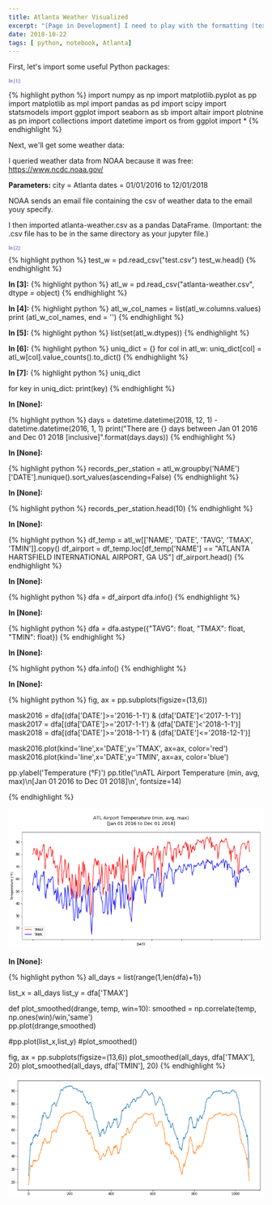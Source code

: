 ```yaml
---
title: Atlanta Weather Visualized
excerpt: "[Page in Development] I need to play with the formatting (text sizing, color, adding images, etc.)"
date: 2018-10-22
tags: [ python, notebook, Atlanta]
---
```


First, let's import some useful Python packages:

<p style="font-family:Consolas; font-size:70%; color:rgb(56,63,155); ">In [1]:</p>

{% highlight python %}
import numpy as np
import matplotlib.pyplot as pp
import matplotlib as mpl
import pandas as pd
import scipy
import statsmodels
import ggplot
import seaborn as sb
import altair
import plotnine as pn
import collections
import datetime
import os
from ggplot import *
{% endhighlight %}


Next, we'll get some weather data:

I queried weather data from NOAA because it was free:
https://www.ncdc.noaa.gov/

<b>Parameters:</b> 
city  = Atlanta
dates = 01/01/2016 to 12/01/2018

NOAA sends an email file containing the csv of weather data to the email youy specify.

I then imported atlanta-weather.csv as a pandas DataFrame. (Important: the .csv file has to be in the same directory as your jupyter file.) 


<p style="font-family:Consolas; font-size:70%; color:rgb(56,63,155); ">In [2]:</p>
{% highlight python %}
test_w = pd.read_csv("test.csv")
test_w.head()
{% endhighlight %}

**In [3]:**
{% highlight python %}
atl_w = pd.read_csv("atlanta-weather.csv", dtype = object)
{% endhighlight %}

**In [4]:**
{% highlight python %}
atl_w_col_names = list(atl_w.columns.values)
print (atl_w_col_names, end = '')
{% endhighlight %}

**In [5]:**
{% highlight python %}
list(set(atl_w.dtypes))
{% endhighlight %}


**In [6]:**
{% highlight python %}
uniq_dict = {}
for col in atl_w:
    uniq_dict[col] = atl_w[col].value_counts().to_dict()
{% endhighlight %}

**In [7]:**
{% highlight python %}
uniq_dict

for key in uniq_dict: 
    print(key)
{% endhighlight %}

**In [None]:**

{% highlight python %}
days = datetime.datetime(2018, 12, 1) - datetime.datetime(2016, 1, 1)
print("There are {} days between Jan 01 2016 and Dec 01 2018 [inclusive]".format(days.days))
{% endhighlight %}

**In [None]:**

{% highlight python %}
records_per_station = atl_w.groupby('NAME')['DATE'].nunique().sort_values(ascending=False)
{% endhighlight %}

**In [None]:**

{% highlight python %}
records_per_station.head(10)
{% endhighlight %}

**In [None]:**

{% highlight python %}
df_temp = atl_w[['NAME', 'DATE', 'TAVG', 'TMAX', 'TMIN']].copy()
df_airport = df_temp.loc[df_temp['NAME'] == "ATLANTA HARTSFIELD INTERNATIONAL AIRPORT, GA US"]
df_airport.head()
{% endhighlight %}

**In [None]:**

{% highlight python %}
dfa = df_airport
dfa.info()
{% endhighlight %}

**In [None]:**

{% highlight python %}
dfa = dfa.astype({"TAVG": float, "TMAX": float, "TMIN": float})
{% endhighlight %}

**In [None]:**

{% highlight python %}
dfa.info()
{% endhighlight %}

**In [None]:**

{% highlight python %}
fig, ax = pp.subplots(figsize=(13,6))

mask2016 = dfa[(dfa['DATE']>='2016-1-1') & (dfa['DATE']<'2017-1-1')] 
mask2017 = dfa[(dfa['DATE']>='2017-1-1') & (dfa['DATE']<'2018-1-1')] 
mask2018 = dfa[(dfa['DATE']>='2018-1-1') & (dfa['DATE']<='2018-12-1')] 

mask2016.plot(kind='line',x='DATE',y='TMAX', ax=ax, color='red')
mask2016.plot(kind='line',x='DATE',y='TMIN', ax=ax, color='blue')


pp.ylabel('Temperature (°F)')
pp.title('\nATL Airport Temperature (min, avg, max)\n[Jan 01 2016 to Dec 01 2018]\n', fontsize=14)

{% endhighlight %}
<div>
<a><img src="/assets/images/atl-weather-1.png"></a>
</div>



**In [None]:**

{% highlight python %}
all_days = list(range(1,len(dfa)+1))

list_x = all_days
list_y = dfa['TMAX']


def plot_smoothed(drange, temp, win=10):
    smoothed = np.correlate(temp, np.ones(win)/win,'same')    
    pp.plot(drange,smoothed)

#pp.plot(list_x,list_y)
#plot_smoothed()

fig, ax = pp.subplots(figsize=(13,6))
plot_smoothed(all_days, dfa['TMAX'], 20)
plot_smoothed(all_days, dfa['TMIN'], 20)
{% endhighlight %}

<div>
<a><img src="/assets/images/atl-weather-2.png"></a>
</div>



